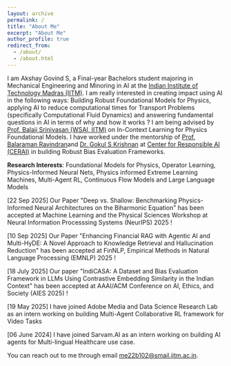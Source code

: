 ```yaml
---
layout: archive
permalink: /
title: "About Me"
excerpt: "About Me"
author_profile: true
redirect_from: 
  - /about/
  - /about.html
---
```


<!-- {% include base_path %} -->
I am Akshay Govind S, a Final-year Bachelors student majoring in Mechanical
Engineering and Minoring in AI at the [Indian Institute of Technology Madras (IITM)](iitm.ac.in). I am really interested in creating impact using AI in the following ways: Building Robust Foundational Models for Physics, applying AI to reduce computational times for Transport Problems (specifically Computational Fluid Dynamics) and answering fundamental questions in AI in terms of why and how it works ? I am being advised by [Prof. Balaji Srinivasan (WSAI, IITM)](https://wsai.iitm.ac.in/faculty/balaji-srinivasan/) on In-Context Learning for Physics Foundational Models. I have worked under the mentorship of [Prof. Balaraman Ravindran](https://dsai.iitm.ac.in/~ravi/)and [Dr. Gokul S Krishnan](https://cerai.iitm.ac.in/people/gokul-s-krishnan/) at [Center for Responsible AI (CERAI)](https://cerai.iitm.ac.in/) in building Robust Bias Evaluation Frameworks.

**Research Interests**: Foundational Models for Physics, Operator Learning, Physics-Informed Neural Nets, Physics informed Extreme Learning Machines, Multi-Agent RL, Continuous Flow Models and Large Language Models

[22 Sep 2025] Our Paper "Deep vs. Shallow: Benchmarking Physics-Informed Neural Architectures on the Biharmonic Equation" has been accepted at Machine Learning and the Physical Sciences Workshop at Neural Information Processsing Systems (NeurIPS) 2025 !

[10 Sep 2025] Our Paper "Enhancing Financial RAG with Agentic AI and Multi-HyDE: A Novel Approach to Knowledge Retrieval and Hallucination Reduction" has been accepted at FinNLP, Empirical Methods in Natural Language Processing (EMNLP) 2025 !

[18 July 2025] Our paper "IndiCASA: A Dataset and Bias Evaluation Framework in LLMs Using Contrastive Embedding Similarity in the Indian Context" has been accepted at AAAI/ACM Conference on AI, Ethics, and Society (AIES 2025) !

[19 May 2025] I have joined Adobe Media and Data Science Research Lab as an intern working on building Multi-Agent Collaborative RL framework for Video Tasks

[06 June 2024] I have joined Sarvam.AI as an intern working on building AI agents for Multi-lingual Healthcare use case. 

You can reach out to me through email [me22b102@smail.iitm.ac.in](mailto:me22b102@smail.iitm.ac.in?subject=%5BAcademic%20Website%5D).

